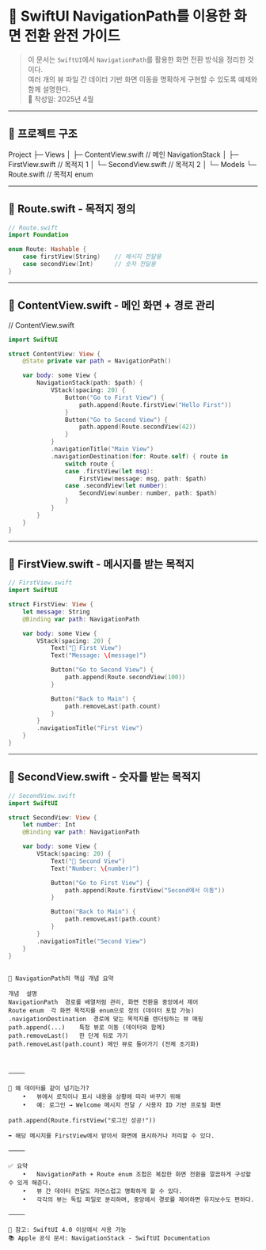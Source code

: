 # 📘 SwiftUI NavigationPath를 이용한 화면 전환 완전 가이드

> 이 문서는 `SwiftUI`에서 `NavigationPath`를 활용한 화면 전환 방식을 정리한 것이다.  
> 여러 개의 뷰 파일 간 데이터 기반 화면 이동을 명확하게 구현할 수 있도록 예제와 함께 설명한다.  
> 📅 작성일: 2025년 4월

---

## 📂 프로젝트 구조

Project
├─ Views
│   ├─ ContentView.swift        // 메인 NavigationStack
│   ├─ FirstView.swift          // 목적지 1
│   └─ SecondView.swift         // 목적지 2
│
└─ Models
└─ Route.swift              // 목적지 enum

---

## 🔸 Route.swift - 목적지 정의

```swift
// Route.swift
import Foundation

enum Route: Hashable {
    case firstView(String)    // 메시지 전달용
    case secondView(Int)      // 숫자 전달용
}
```



---
## 🔸 ContentView.swift - 메인 화면 + 경로 관리

// ContentView.swift

```swift
import SwiftUI

struct ContentView: View {
    @State private var path = NavigationPath()

    var body: some View {
        NavigationStack(path: $path) {
            VStack(spacing: 20) {
                Button("Go to First View") {
                    path.append(Route.firstView("Hello First"))
                }
                Button("Go to Second View") {
                    path.append(Route.secondView(42))
                }
            }
            .navigationTitle("Main View")
            .navigationDestination(for: Route.self) { route in
                switch route {
                case .firstView(let msg):
                    FirstView(message: msg, path: $path)
                case .secondView(let number):
                    SecondView(number: number, path: $path)
                }
            }
        }
    }
}
```
---
## 🔸 FirstView.swift - 메시지를 받는 목적지

```swift
// FirstView.swift
import SwiftUI

struct FirstView: View {
    let message: String
    @Binding var path: NavigationPath

    var body: some View {
        VStack(spacing: 20) {
            Text("📄 First View")
            Text("Message: \(message)")

            Button("Go to Second View") {
                path.append(Route.secondView(100))
            }

            Button("Back to Main") {
                path.removeLast(path.count)
            }
        }
        .navigationTitle("First View")
    }
}
```

---

## 🔸 SecondView.swift - 숫자를 받는 목적지

```swift
// SecondView.swift
import SwiftUI

struct SecondView: View {
    let number: Int
    @Binding var path: NavigationPath

    var body: some View {
        VStack(spacing: 20) {
            Text("📄 Second View")
            Text("Number: \(number)")

            Button("Go to First View") {
                path.append(Route.firstView("Second에서 이동"))
            }

            Button("Back to Main") {
                path.removeLast(path.count)
            }
        }
        .navigationTitle("Second View")
    }
}
```

```

📌 NavigationPath의 핵심 개념 요약

개념	설명
NavigationPath	경로를 배열처럼 관리, 화면 전환을 중앙에서 제어
Route enum	각 화면 목적지를 enum으로 정의 (데이터 포함 가능)
.navigationDestination	경로에 맞는 목적지를 렌더링하는 뷰 매핑
path.append(...)	특정 뷰로 이동 (데이터와 함께)
path.removeLast()	한 단계 뒤로 가기
path.removeLast(path.count)	메인 뷰로 돌아가기 (전체 초기화)



⸻

🤔 왜 데이터를 같이 넘기는가?
	•	뷰에서 로직이나 표시 내용을 상황에 따라 바꾸기 위해
	•	예: 로그인 → Welcome 메시지 전달 / 사용자 ID 기반 프로필 화면

path.append(Route.firstView("로그인 성공!"))

➡ 해당 메시지를 FirstView에서 받아서 화면에 표시하거나 처리할 수 있다.

⸻

✅ 요약
	•	NavigationPath + Route enum 조합은 복잡한 화면 전환을 깔끔하게 구성할 수 있게 해준다.
	•	뷰 간 데이터 전달도 자연스럽고 명확하게 할 수 있다.
	•	각각의 뷰는 독립 파일로 분리하며, 중앙에서 경로를 제어하면 유지보수도 편하다.

⸻

📎 참고: SwiftUI 4.0 이상에서 사용 가능
📚 Apple 공식 문서: NavigationStack - SwiftUI Documentation

